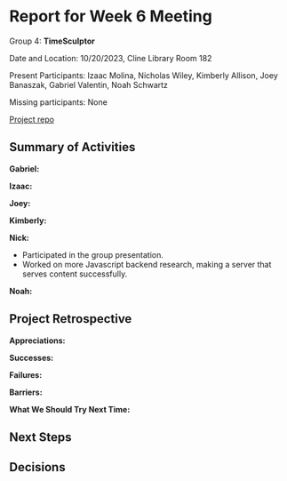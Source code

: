 # Report for Week 6 Meeting

Group 4: **TimeSculptor**

Date and Location: 10/20/2023, Cline Library Room 182

Present Participants: Izaac Molina, Nicholas Wiley, Kimberly Allison, Joey Banaszak, Gabriel Valentin, Noah Schwartz

Missing participants: None

[Project repo](https://github.com/nickw409/TimeSculptor)

## **Summary of Activities**

**Gabriel:**


**Izaac:**


**Joey:**


**Kimberly:**


**Nick:**

- Participated in the group presentation.
- Worked on more Javascript backend research, making a server that serves content successfully.

**Noah:**


## **Project Retrospective**

**Appreciations:** 

**Successes:** 

**Failures:** 

**Barriers:** 

**What We Should Try Next Time:** 

## **Next Steps**


## **Decisions**


